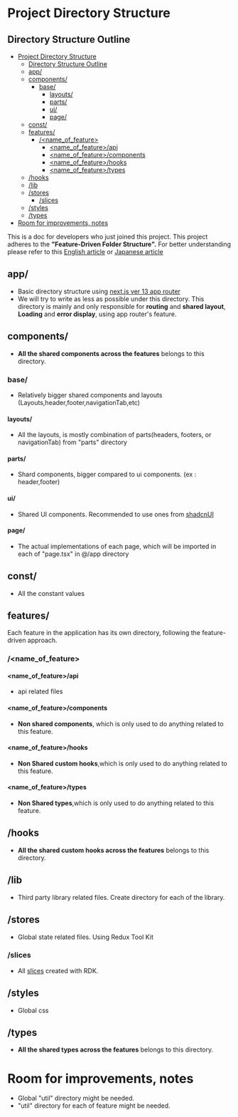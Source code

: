 # Project Directory Structure

## Directory Structure Outline

- [Project Directory Structure](#project-directory-structure)
  - [Directory Structure Outline](#directory-structure-outline)
  - [app/](#app)
  - [components/](#components)
    - [base/](#base)
      - [layouts/](#layouts)
      - [parts/](#parts)
      - [ui/](#ui)
      - [page/](#page)
  - [const/](#const)
  - [features/](#features)
    - [/\<name_of_feature\>](#name_of_feature)
      - [\<name_of_feature\>/api](#name_of_featureapi)
      - [\<name_of_feature\>/components](#name_of_featurecomponents)
      - [\<name_of_feature\>/hooks](#name_of_featurehooks)
      - [\<name_of_feature\>/types](#name_of_featuretypes)
  - [/hooks](#hooks)
  - [/lib](#lib)
  - [/stores](#stores)
    - [/slices](#slices)
  - [/styles](#styles)
  - [/types](#types)
- [Room for improvements, notes](#room-for-improvements-notes)

This is a doc for developers who just joined this project.
This project adheres to the **"Feature-Driven Folder Structure".**
For better understanding please refer to this [English article](https://dev.to/profydev/screaming-architecture-evolution-of-a-react-folder-structure-4g25#indexjs-as-public-api)
or [Japanese article](https://zenn.dev/necscat/articles/d5d9b7a3f859d7)

## app/

- Basic directory structure using [next.js ver 13 app router](https://nextjs.org/docs/app)
- We will try to write as less as possible under this directory. This directory is mainly and only responsible for **routing** and **shared layout**, **Loading** and **error display**, using app router's feature.

## components/

- **All the shared components across the features** belongs to this directory.

### base/

- Relatively bigger shared components and layouts (Layouts,header,footer,navigationTab,etc)

#### layouts/

- All the layouts, is mostly combination of parts(headers, footers, or navigationTab) from "parts" directory

#### parts/

- Shard components, bigger compared to ui components. (ex : header,footer)

#### ui/

- Shared UI components. Recommended to use ones from [shadcnUI](https://ui.shadcn.com/docs)

#### page/

- The actual implementations of each page, which will be imported in each of "page.tsx" in @/app directory

## const/

- All the constant values

## features/

Each feature in the application has its own directory, following the feature-driven approach.

### /<name_of_feature>

#### <name_of_feature>/api

- api related files

#### <name_of_feature>/components

- **Non shared components**, which is only used to do anything related to this feature.

#### <name_of_feature>/hooks

- **Non Shared custom hooks**,which is only used to do anything related to this feature.

#### <name_of_feature>/types

- **Non Shared types**,which is only used to do anything related to this feature.

## /hooks

- **All the shared custom hooks across the features** belongs to this directory.

## /lib

- Third party library related files. Create directory for each of the library.

## /stores

- Global state related files. Using Redux Tool Kit

### /slices

- All [slices](https://redux.js.org/tutorials/essentials/part-2-app-structure#:~:text=Redux%20Slices%E2%80%8B,multiple%20%22slices%22%20of%20state.) created with RDK.

## /styles

- Global css

## /types

- **All the shared types across the features** belongs to this directory.

# Room for improvements, notes

- Global "util" directory might be needed.
- "util" directory for each of feature might be needed.
